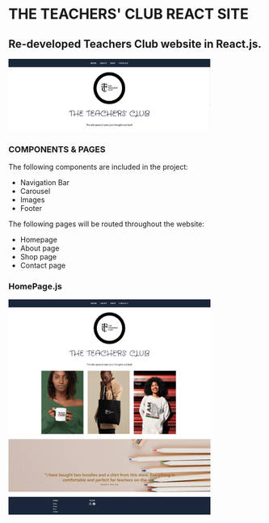 # THE TEACHERS' CLUB REACT SITE

## Re-developed Teachers Club website in React.js. 

<img src='./src/img/homepagereactscreenshot.JPG' alt='teacher logo with navigation bar' width='400px' />

### COMPONENTS & PAGES 

The following components are included in the project:
- Navigation Bar
- Carousel
- Images 
- Footer

The following pages will be routed throughout the website:
- Homepage
- About page
- Shop page
- Contact page 

### HomePage.js

<img src='./src/img/screenshotofhomepage.png' alt='screenshot of the homepage in works' width='400px' />
